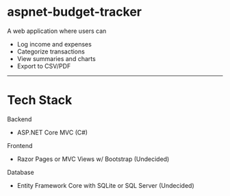 # aspnet-budget-tracker

A web application where users can
- Log income and expenses
- Categorize transactions
- View summaries and charts
- Export to CSV/PDF
---

# Tech Stack

Backend
- ASP.NET Core MVC (C#)

Frontend
- Razor Pages or MVC Views w/ Bootstrap (Undecided)

Database
- Entity Framework Core with SQLite or SQL Server (Undecided)
